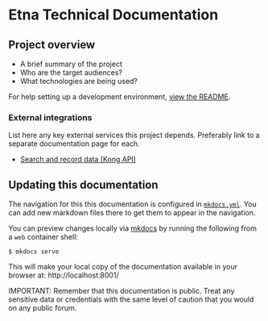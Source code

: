 # Etna Technical Documentation

## Project overview

- A brief summary of the project
- Who are the target audiences?
- What technologies are being used?

For help setting up a development environment, [view the README](https://github.com/nationalarchives/ds-wagtail/blob/main/README.md).

### External integrations

List here any key external services this project depends. Preferably link to a separate documentation page for each.

- [Search and record data (Kong API)](features/search-and-record-data.md)

## Updating this documentation

The navigation for this this documentation is configured in [``mkdocs.yml``](https://github.com/nationalarchives/ds-wagtail/blob/main/). You can add new markdown files there to get them to appear in the navigation.

You can preview changes locally via [mkdocs](https://www.mkdocs.org/) by running the following from a `web` container shell:

```console
$ mkdocs serve
```

This will make your local copy of the documentation available in your browser at:
http://localhost:8001/


IMPORTANT: Remember that this documentation is public. Treat any sensitive data or credentials with the same level of caution that you would on any public forum.
